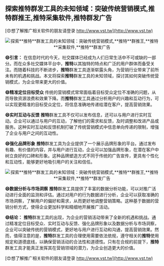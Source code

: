 ## **探索**推特**群发工具的未知领域：突破传统营销模式,**推特**群推王,**推特**采集软件,**推特**群发广告**

[😍想了解推广相关软件的朋友请登录 http://www.vst.tw](http://www.vst.tw)

 <center><img src="https://vst.tw/MP4/tuiguang/png/8.png" alt="探索**推特**群发工具的未知领域：突破传统营销模式,**推特**群推王,**推特**采集软件,**推特**群发广告"></center>

**😄引言：**
在信息时代的今天，社交媒体已经成为人们日常生活中不可或缺的一部分。而在众多社交媒体平台中，**推特**以其独特的特点和广泛的用户群体而备受关注。而随着科技的不断进步，**推特**群发工具逐渐崭露头角，为营销行业带来了前所未有的机遇和挑战。本文将探索**推特**群发工具的未知领域，探讨其如何突破传统营销模式，为企业带来更大的价值。

**😄精准定位目标受众**
传统的营销模式常常面临着目标受众定位不准确的问题，从而导致资源浪费和效果下降。而**推特**群发工具通过分析用户的兴趣和互动行为，可以实现更精准的目标受众定位，将信息准确地传递给潜在客户，提高营销效果。

**😄实时互动与反馈**
**推特**群发工具不仅可以发布信息，还可以与用户进行实时互动。企业可以通过与用户的互动，了解他们的需求和反馈，及时调整和改进产品或服务。这种实时互动和反馈机制打破了传统营销模式中信息单向传递的限制，增强了企业与用户之间的互动性。

**😄强化品牌形象**
**推特**群发工具为企业提供了一个展示品牌形象的平台。通过发布有趣、有价值的内容，并与用户进行互动，企业可以加强品牌形象，在潜在客户中树立良好的口碑和形象。这种品牌塑造方式不同于传统的广告宣传，更具有个性化和互动性，能够更好地吸引用户的关注和信任。

 <center><img src="https://vst.tw/MP4/tuiguang/png/6.png" alt="探索**推特**群发工具的未知领域：突破传统营销模式,**推特**群推王,**推特**采集软件,**推特**群发广告"></center>

**😄数据分析与市场洞察**
**推特**群发工具提供了丰富的数据分析功能，可以对推广活动进行全面的监测和评估。通过对用户的行为数据进行分析，企业可以获取准确的市场洞察，了解用户的偏好和需求，从而更好地调整营销策略。这种基于数据的营销分析方式，使得企业更加科学和精细地开展推广活动。

**😄结论：**
**推特**群发工具的出现，为企业的营销活动带来了全新的机遇和挑战。通过精准定位目标受众、实时互动与反馈、强化品牌形象以及数据分析与市场洞察，企业可以突破传统的营销模式，更好地与用户进行互动和沟通，提高营销效果。然而，值得注意的是，**推特**群发工具的合理使用需要依法依规，遵守相关的**推特**使用规定和道德底线，以确保营销活动的合法性和道德性。只有在合规的前提下，**推特**群发工具才能真正发挥其在营销领域的潜力，为企业创造更大的价值。

[😍想了解推广相关软件的朋友请登录 http://www.vst.tw](http://www.vst.tw)




